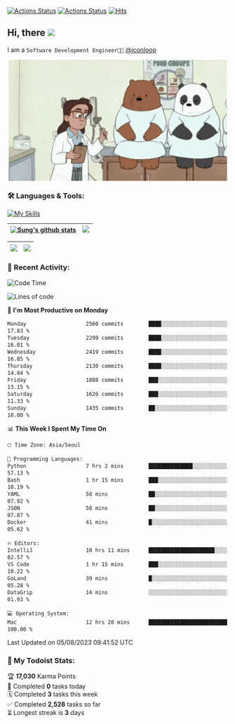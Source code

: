 
[![Actions Status](https://github.com/ddok2/ddok2/workflows/Todoist%20Readme/badge.svg)](https://github.com/ddok2/ddok2/actions)
[![Actions Status](https://github.com/ddok2/ddok2/workflows/wakatime-stats/badge.svg)](https://github.com/ddok2/ddok2/actions)
[![Hits](https://hits.seeyoufarm.com/api/count/incr/badge.svg?url=https%3A%2F%2Fgithub.com%2Fddok2&count_bg=%23FF9595&title_bg=%23555555&icon=github.svg&icon_color=%23FFFFFF&title=hits&edge_flat=false)](https://hits.seeyoufarm.com)

<!-- ![visitors](https://visitor-badge.laobi.icu/badge?page_id=ddok2.ddok2) -->
## Hi, there <img src="https://raw.githubusercontent.com/MartinHeinz/MartinHeinz/master/wave.gif" width="3%">

I am a `Software Development Engineer🧑‍💻` [@iconloop](https://github.com/iconloop)


<p align="center">
    <img align="center" alt="GIF" src="img/debugging.gif" />
</p>


### 🛠 Languages & Tools:

[![My Skills](https://skillicons.dev/icons?i=go,js,ts,py,express,react,svelte,jquery,pug,mongodb,mysql,redis,aws,docker,kubernetes)](https://skillicons.dev)


| <a href="https://github-readme-stats.vercel.app/api?username=ddok2&show_icons=true&include_all_commits=true&count_private=true&theme=buefy&hide_border=true"><img align="center" src="https://github-readme-stats.vercel.app/api?username=ddok2&show_icons=true&include_all_commits=true&count_private=true&theme=buefy&hide_border=true" alt="Sung's github stats" /></a> | <a href="https://github.com/ddok2"><img src="http://github-readme-streak-stats.herokuapp.com?user=ddok2&hide_border=true" /></a> |
| ------------- |------------- |


| <a href="https://github.com/ddok2"><img align="center" src="https://github-readme-stats.vercel.app/api/top-langs/?username=ddok2&theme=buefy&hide=html,css&hide_border=true" /></a> | <a href="https://github.com/ddok2"><img align="center" src="https://activity-graph.herokuapp.com/graph?username=ddok2&theme=github&hide_border=true" height="250" /></a> |
| ------------- |--------------------------------------------------------------------------------------------------------------------------------------------------------------------------|


<!-- <details open>
    <summary>📈 My GitHub Stats</summary>
    <p align="center">
        <a href="https://github.com/ddok2">
            <img align="center" src="https://github-readme-stats.vercel.app/api?username=ddok2&show_icons=true&include_all_commits=true&count_private=true&theme=buefy&hide_border=true" alt="Sung's github stats" />
        </a>
    </p>
</details>
<details>
    <summary>💬 Top Languages</summary>
    <p align="center"> 
        <a href="https://github.com/ddok2">
            <img align="center" src="https://github-readme-stats.vercel.app/api/top-langs/?username=ddok2&layout=compact&theme=buefy&hide=html,css&hide_border=true" />
        </a>
    </p>
</details> -->


### 🌈 Recent Activity:
<!--START_SECTION:waka-->
![Code Time](http://img.shields.io/badge/Code%20Time-2%2C239%20hrs%2050%20mins-blue)

![Lines of code](https://img.shields.io/badge/From%20Hello%20World%20I%27ve%20Written-11.5%20million%20lines%20of%20code-blue)

📅 **I'm Most Productive on Monday** 

```text
Monday                   2560 commits        ████░░░░░░░░░░░░░░░░░░░░░   17.83 % 
Tuesday                  2299 commits        ████░░░░░░░░░░░░░░░░░░░░░   16.01 % 
Wednesday                2419 commits        ████░░░░░░░░░░░░░░░░░░░░░   16.85 % 
Thursday                 2130 commits        ████░░░░░░░░░░░░░░░░░░░░░   14.84 % 
Friday                   1888 commits        ███░░░░░░░░░░░░░░░░░░░░░░   13.15 % 
Saturday                 1626 commits        ███░░░░░░░░░░░░░░░░░░░░░░   11.33 % 
Sunday                   1435 commits        ██░░░░░░░░░░░░░░░░░░░░░░░   10.00 % 
```


📊 **This Week I Spent My Time On** 

```text
🕑︎ Time Zone: Asia/Seoul

💬 Programming Languages: 
Python                   7 hrs 2 mins        ██████████████░░░░░░░░░░░   57.13 % 
Bash                     1 hr 15 mins        ███░░░░░░░░░░░░░░░░░░░░░░   10.19 % 
YAML                     58 mins             ██░░░░░░░░░░░░░░░░░░░░░░░   07.92 % 
JSON                     58 mins             ██░░░░░░░░░░░░░░░░░░░░░░░   07.87 % 
Docker                   41 mins             █░░░░░░░░░░░░░░░░░░░░░░░░   05.62 % 

🔥 Editors: 
IntelliJ                 10 hrs 11 mins      █████████████████████░░░░   82.57 % 
VS Code                  1 hr 15 mins        ███░░░░░░░░░░░░░░░░░░░░░░   10.22 % 
GoLand                   39 mins             █░░░░░░░░░░░░░░░░░░░░░░░░   05.28 % 
DataGrip                 14 mins             ░░░░░░░░░░░░░░░░░░░░░░░░░   01.93 % 

💻 Operating System: 
Mac                      12 hrs 20 mins      █████████████████████████   100.00 % 
```


 Last Updated on 05/08/2023 09:41:52 UTC
<!--END_SECTION:waka-->

### 🚧 My Todoist Stats:
<!-- TODO-IST:START -->
🏆  **17,030** Karma Points           
🌸  Completed **0** tasks today           
🗓  Completed **3** tasks this week           
✅  Completed **2,528** tasks so far           
⏳  Longest streak is **3** days
<!-- TODO-IST:END -->

